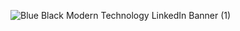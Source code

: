 ![Blue   Black Modern Technology LinkedIn Banner (1)](https://user-images.githubusercontent.com/47979006/235313051-addaaab9-dbf9-4803-8b23-744e3d5acb14.png)
